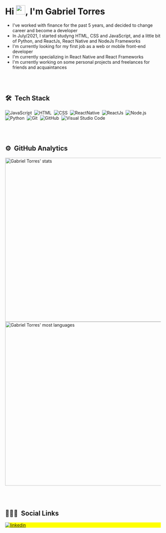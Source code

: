<h1 align="left">Hi <img src="https://raw.githubusercontent.com/kaueMarques/kaueMarques/master/hi.gif" width="30px">, I'm Gabriel Torres</h1>

- I've worked with finance for the past 5 years, and decided to change career and become a developer
- In July/2021, I started studyng HTML, CSS and JavaScript, and a little bit of Python, and ReactJs, React Native and NodeJs Frameworks
- I'm currently looking for my first job as a web or mobile front-end developer
- I'm currently specializing in React Native and React Frameworks
- I'm currently working on some personal projects and freelances for friends and acquaintances

<br><br>

## 🛠 &nbsp;Tech Stack

![JavaScript](https://img.shields.io/badge/-JavaScript-05122A?style=flat&logo=javascript)&nbsp;
![HTML](https://img.shields.io/badge/-HTML-05122A?style=flat&logo=HTML5)&nbsp;
![CSS](https://img.shields.io/badge/-CSS-05122A?style=flat&logo=CSS3&logoColor=1572B6)&nbsp;
![ReactNative](https://img.shields.io/badge/-ReactNative-05122A?style=flat&logo=react)&nbsp;
![ReactJs](https://img.shields.io/badge/-React-05122A?style=flat&logo=react)&nbsp;
![Node.js](https://img.shields.io/badge/-Node.js-05122A?style=flat&logo=node.js)&nbsp;
![Python](https://img.shields.io/badge/-Python-05122A?style=flat&logo=python)&nbsp;
![Git](https://img.shields.io/badge/-Git-05122A?style=flat&logo=git)&nbsp;
![GitHub](https://img.shields.io/badge/-GitHub-05122A?style=flat&logo=github)&nbsp;
![Visual Studio Code](https://img.shields.io/badge/-Visual%20Studio%20Code-05122A?style=flat&logo=visual-studio-code&logoColor=007ACC)&nbsp;

<br><br>

## ⚙️ &nbsp;GitHub Analytics

<p align="left">
<img width="530em" src="https://github-readme-stats-sigma-seven.vercel.app/api?username=gvtorress&show_icons=true&theme=vision-friendly-dark" alt="Gabriel Torres' stats"/>
<img width="530em" src="https://github-readme-stats-sigma-seven.vercel.app/api/top-langs/?username=gvtorress&layout=compact&langs_count=6" alt="Gabriel Torres' most languages"/>
</p>

<br><br>

## 👨🏽‍🦲 &nbsp;Social Links

<p align="left" style="background:yellow">
<a href="https://www.linkedin.com/in/gabriel-torres-05013357/" target="_blank">
  <img align="center" src="https://img.shields.io/badge/-GabrielTorres-05122A?style=flat&logo=linkedin" alt="linkedin"/>
</a>
</p>

<!--
**gvtorress/gvtorress** is a ✨ _special_ ✨ repository because its `README.md` (this file) appears on your GitHub profile.

Here are some ideas to get you started:

- 🔭 I’m currently working on ...
- 🌱 I’m currently learning ...
- 👯 I’m looking to collaborate on ...
- 🤔 I’m looking for help with ...
- 💬 Ask me about ...
- 📫 How to reach me: ...
- 😄 Pronouns: ...
- ⚡ Fun fact: ...
-->
